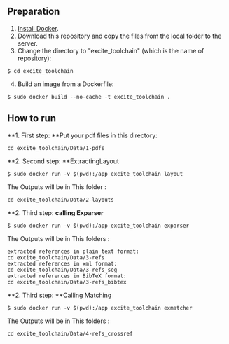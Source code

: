 ## Preparation
1. [Install Docker](https://docs.docker.com/install/linux/docker-ce/ubuntu/#install-docker-ce-1).
2. Download this repository and copy the files from the local folder to the server.
3. Change the directory to "excite_toolchain" (which is the name of repository):
```
$ cd excite_toolchain
```
4. Build an image from a Dockerfile: 
```
$ sudo docker build --no-cache -t excite_toolchain . 
```

## How to run
**1. First step: **Put your pdf files in this directory:
```
cd excite_toolchain/Data/1-pdfs
```
**2. Second step: **ExtractingLayout 
```
$ sudo docker run -v $(pwd):/app excite_toolchain layout
```
The Outputs will be in This folder :
```
cd excite_toolchain/Data/2-layouts
```
**2. Third step: **calling Exparser**
```
$ sudo docker run -v $(pwd):/app excite_toolchain exparser
```
The Outputs will be in This folders :
```
extracted references in plain text format:
cd excite_toolchain/Data/3-refs
extracted references in xml format:
cd excite_toolchain/Data/3-refs_seg
extracted references in BibTeX format: 
cd excite_toolchain/Data/3-refs_bibtex 
```
**2. Third step: **Calling Matching
```
$ sudo docker run -v $(pwd):/app excite_toolchain exmatcher
```
The Outputs will be in This folders :
```
cd excite_toolchain/Data/4-refs_crossref
```